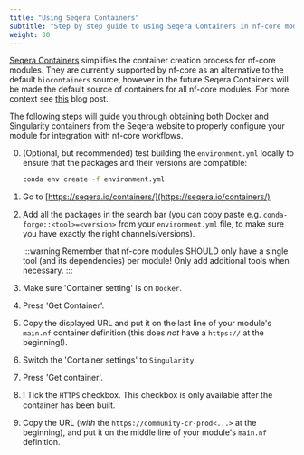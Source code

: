 ```yaml
---
title: "Using Seqera Containers"
subtitle: "Step by step guide to using Seqera Containers in nf-core modules"
weight: 30
---
```


[Seqera Containers](https://seqera.io/containers) simplifies the container creation process for nf-core modules.
They are currently supported by nf-core as an alternative to the default `biocontainers` source, however in the future Seqera Containers will be made the default source of containers for all nf-core modules.
For more context see [this](https://nf-co.re/blog/2024/seqera-containers-part-1) blog post.

The following steps will guide you through obtaining both Docker and Singularity containers from the Seqera website to properly configure your module for integration with nf-core workflows.

0. (Optional, but recommended) test building the `environment.yml` locally to ensure that the packages and their versions are compatible:

   ```bash
   conda env create -f environment.yml
   ```

1. Go to [https://seqera.io/containers/](https://seqera.io/containers/)
2. Add all the packages in the search bar (you can copy paste e.g. `conda-forge::<tool>=<version>` from your `environment.yml` file, to make sure you have exactly the right channels/versions).

   :::warning
   Remember that nf-core modules SHOULD only have a single tool (and its dependencies) per module!
   Only add additional tools when necessary.
   :::

3. Make sure 'Container setting' is on `Docker`.
4. Press 'Get Container'.
5. Copy the displayed URL and put it on the last line of your module's `main.nf` container definition (this does _not_ have a `https://` at the beginning!).
6. Switch the 'Container settings' to `Singularity`.
7. Press 'Get container'.
8. :grey_exclamation: Tick the `HTTPS` checkbox. This checkbox is only available after the container has been built.
9. Copy the URL (_with_ the `https://community-cr-prod<...>` at the beginning), and put it on the middle line of your module's `main.nf` definition.
